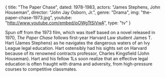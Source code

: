 {
  title: "The Paper Chase",
  dated: 1978-1983,
  actors: "James Stephens, John Houseman",
  director: "John Jay Osborn, Jr.",
  genre: "Drama",
  img: "the-paper-chase-1973.jpg",
  youtube: "http://www.youtube.com/embed/pOWgTtSiVwA",
  type: "tv"
}

Spun off from the 1973 film, which was itself based on a novel released in 1970, _The Paper Chase_ follows first-year Harvard Law student James T. Hart (James Stephens) as he navigates the dangerous waters of an Ivy League legal education. Hart ostensibly had his sights set on Harvard because of its renowned contracts professor, Charles Kingsfield (John Houseman). Hart and his fellow 1Ls soon realize that an effective legal education is often fraught with drama and adversity, from high-pressure courses to competitive classmates. 